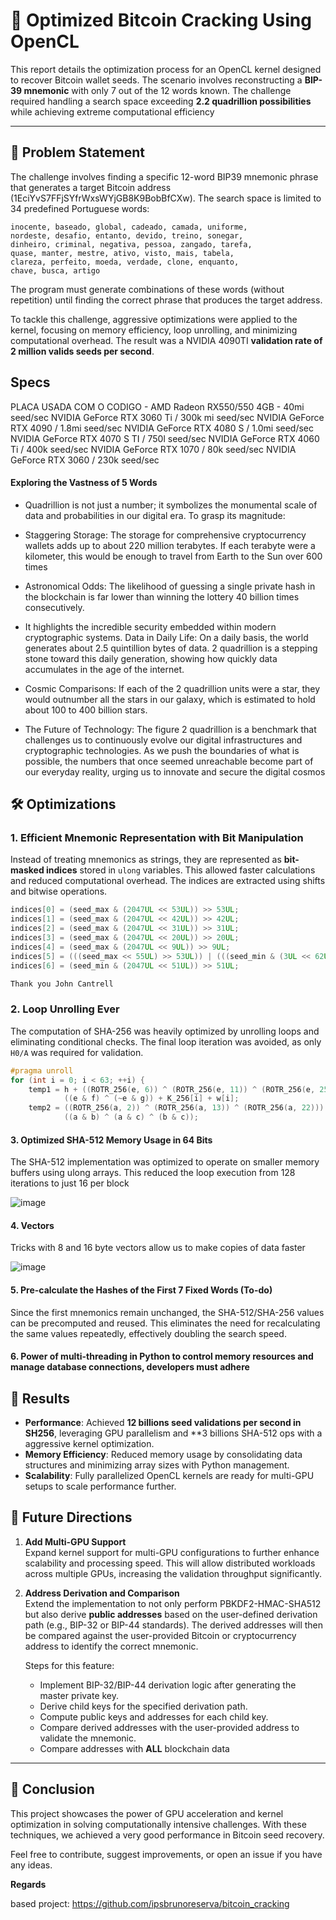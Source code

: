 # 🚀 Optimized Bitcoin Cracking Using OpenCL

This report details the optimization process for an OpenCL kernel designed to recover Bitcoin wallet seeds. The scenario involves reconstructing a **BIP-39 mnemonic** with only 7 out of the 12 words known. The challenge required handling a search space exceeding **2.2 quadrillion possibilities** while achieving extreme computational efficiency



---

## 🎯 Problem Statement

The challenge involves finding a specific 12-word BIP39 mnemonic phrase that generates a target Bitcoin address (1EciYvS7FFjSYfrWxsWYjGB8K9BobBfCXw). The search space is limited to 34 predefined Portuguese words:

```
inocente, baseado, global, cadeado, camada, uniforme,
nordeste, desafio, entanto, devido, treino, sonegar,
dinheiro, criminal, negativa, pessoa, zangado, tarefa,
quase, manter, mestre, ativo, visto, mais, tabela,
clareza, perfeito, moeda, verdade, clone, enquanto,
chave, busca, artigo
```

The program must generate combinations of these words (without repetition) until finding the correct phrase that produces the target address.

To tackle this challenge, aggressive optimizations were applied to the kernel, focusing on memory efficiency, loop unrolling, and minimizing computational overhead. The result was a NVIDIA 4090TI **validation rate of 2 million valids seeds per second**.

**Specs**
---
PLACA USADA COM O CODIGO - AMD Radeon RX550/550 4GB - 40mi seed/sec
NVIDIA GeForce RTX 3060 Ti / 300k mi seed/sec
NVIDIA GeForce RTX 4090 / 1.8mi seed/sec
NVIDIA GeForce RTX 4080 S / 1.0mi seed/sec
NVIDIA GeForce RTX 4070 S TI / 750l seed/sec
NVIDIA GeForce RTX 4060 Ti / 400k seed/sec
NVIDIA GeForce RTX 1070 / 80k seed/sec
NVIDIA GeForce RTX 3060 / 230k seed/sec


#### Exploring the Vastness of 5 Words

- Quadrillion is not just a number; it symbolizes the monumental scale of data and probabilities in our digital era. To grasp its magnitude:

- Staggering Storage: The storage for comprehensive cryptocurrency wallets adds up to about 220 million terabytes. If each terabyte were a kilometer, this would be enough to travel from Earth to the Sun over 600 times

- Astronomical Odds: The likelihood of guessing a single private hash in the blockchain is far lower than winning the lottery 40 billion times consecutively.

- It highlights the incredible security embedded within modern cryptographic systems. Data in Daily Life: On a daily basis, the world generates about 2.5 quintillion bytes of data. 2 quadrillion is a stepping stone toward this daily generation, showing how quickly data accumulates in the age of the internet.

- Cosmic Comparisons: If each of the 2 quadrillion units were a star, they would outnumber all the stars in our galaxy, which is estimated to hold about 100 to 400 billion stars.

- The Future of Technology: The figure 2 quadrillion is a benchmark that challenges us to continuously evolve our digital infrastructures and cryptographic technologies. As we push the boundaries of what is possible, the numbers that once seemed unreachable become part of our everyday reality, urging us to innovate and secure the digital cosmos


## 🛠️ Optimizations


### 1. Efficient Mnemonic Representation with Bit Manipulation

Instead of treating mnemonics as strings, they are represented as **bit-masked indices** stored in `ulong` variables. This allowed faster calculations and reduced computational overhead. The indices are extracted using shifts and bitwise operations.

```c
indices[0] = (seed_max & (2047UL << 53UL)) >> 53UL;
indices[1] = (seed_max & (2047UL << 42UL)) >> 42UL;
indices[2] = (seed_max & (2047UL << 31UL)) >> 31UL;
indices[3] = (seed_max & (2047UL << 20UL)) >> 20UL;
indices[4] = (seed_max & (2047UL << 9UL)) >> 9UL;
indices[5] = (((seed_max << 55UL) >> 53UL)) | (((seed_min & (3UL << 62UL)) >> 62UL));
indices[6] = (seed_min & (2047UL << 51UL)) >> 51UL;

Thank you John Cantrell
```

### 2. Loop Unrolling Ever

The computation of SHA-256 was heavily optimized by unrolling loops and eliminating conditional checks. The final loop iteration was avoided, as only `H0/A` was required for validation.

```c
#pragma unroll
for (int i = 0; i < 63; ++i) {
    temp1 = h + ((ROTR_256(e, 6)) ^ (ROTR_256(e, 11)) ^ (ROTR_256(e, 25))) +
            ((e & f) ^ (~e & g)) + K_256[i] + w[i];
    temp2 = ((ROTR_256(a, 2)) ^ (ROTR_256(a, 13)) ^ (ROTR_256(a, 22))) +
            ((a & b) ^ (a & c) ^ (b & c));

```



#### 3. Optimized SHA-512 Memory Usage in 64 Bits
The SHA-512 implementation was optimized to operate on smaller memory buffers using ulong arrays. This reduced the loop execution from 128 iterations to just 16 per block

![image](https://github.com/user-attachments/assets/c1dded49-ae06-43a2-af4a-6c1bb4e96c01)



#### 4. Vectors
Tricks with 8 and 16 byte vectors allow us to make copies of data faster

![image](https://github.com/user-attachments/assets/3e17d263-6f66-4ae1-8dce-031dba54504e)


#### 5. Pre-calculate the Hashes of the First 7 Fixed Words  (To-do)
Since the first mnemonics remain unchanged, the SHA-512/SHA-256 values can be precomputed and reused. This eliminates the need for recalculating the same values repeatedly, effectively doubling the search speed.

#### 6. Power of multi-threading in Python to control memory resources and manage database connections, developers must adhere


## 🚀 Results

-   **Performance**: Achieved **12 billions seed validations per second in SH256**, leveraging GPU parallelism and **3 billions SHA-512 ops with a aggressive kernel optimization.
-   **Memory Efficiency**: Reduced memory usage by consolidating data structures and minimizing array sizes with Python management.
-   **Scalability**: Fully parallelized OpenCL kernels are ready for multi-GPU setups to scale performance further.



## 🔮 Future Directions

1. **Add Multi-GPU Support**  
   Expand kernel support for multi-GPU configurations to further enhance scalability and processing speed. This will allow distributed workloads across multiple GPUs, increasing the validation throughput significantly.

2. **Address Derivation and Comparison**  
   Extend the implementation to not only perform PBKDF2-HMAC-SHA512 but also derive **public addresses** based on the user-defined derivation path (e.g., BIP-32 or BIP-44 standards). The derived addresses will then be compared against the user-provided Bitcoin or cryptocurrency address to identify the correct mnemonic.

   Steps for this feature:
   - Implement BIP-32/BIP-44 derivation logic after generating the master private key.
   - Derive child keys for the specified derivation path.
   - Compute public keys and addresses for each child key.
   - Compare derived addresses with the user-provided address to validate the mnemonic.
   - Compare addresses with **ALL** blockchain data

----------

## 🌟 Conclusion

This project showcases the power of GPU acceleration and kernel optimization in solving computationally intensive challenges. With these techniques, we achieved a very good performance in Bitcoin seed recovery.

Feel free to contribute, suggest improvements, or open an issue if you have any ideas. 


**Regards**

based project: https://github.com/ipsbrunoreserva/bitcoin_cracking

